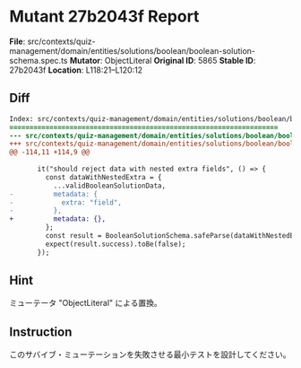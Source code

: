 # Mutant 27b2043f Report

**File**: src/contexts/quiz-management/domain/entities/solutions/boolean/boolean-solution-schema.spec.ts
**Mutator**: ObjectLiteral
**Original ID**: 5865
**Stable ID**: 27b2043f
**Location**: L118:21–L120:12

## Diff

```diff
Index: src/contexts/quiz-management/domain/entities/solutions/boolean/boolean-solution-schema.spec.ts
===================================================================
--- src/contexts/quiz-management/domain/entities/solutions/boolean/boolean-solution-schema.spec.ts	original
+++ src/contexts/quiz-management/domain/entities/solutions/boolean/boolean-solution-schema.spec.ts	mutated #5865
@@ -114,11 +114,9 @@
 
       it("should reject data with nested extra fields", () => {
         const dataWithNestedExtra = {
           ...validBooleanSolutionData,
-          metadata: {
-            extra: "field",
-          },
+          metadata: {},
         };
         const result = BooleanSolutionSchema.safeParse(dataWithNestedExtra);
         expect(result.success).toBe(false);
       });
```

## Hint

ミューテータ "ObjectLiteral" による置換。

## Instruction

このサバイブ・ミューテーションを失敗させる最小テストを設計してください。
